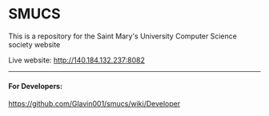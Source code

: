 SMUCS
=====

This is a repository for the Saint Mary's University Computer Science society website

Live website: http://140.184.132.237:8082

-----

#### For Developers:
https://github.com/Glavin001/smucs/wiki/Developer
